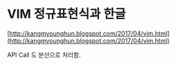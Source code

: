 # VIM 정규표현식과 한글

[http://kangmyounghun.blogspot.com/2017/04/vim.html](http://kangmyounghun.blogspot.com/2017/04/vim.html)



API Call 도 분산으로 처리함.